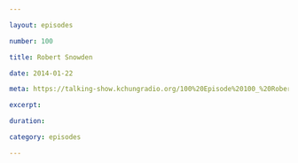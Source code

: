 ```yaml
---

layout: episodes

number: 100

title: Robert Snowden

date: 2014-01-22

meta: https://talking-show.kchungradio.org/100%20Episode%20100_%20Robert%20Snowden.mp3

excerpt:

duration:

category: episodes

---
```

